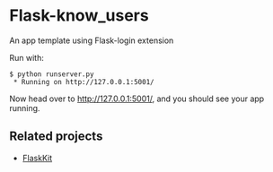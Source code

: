 Flask-know_users
================

An app template using Flask-login extension

Run with:

    $ python runserver.py
     * Running on http://127.0.0.1:5001/

Now head over to http://127.0.0.1:5001/,
and you should see your app running.

Related projects
----------------

  * [FlaskKit](https://github.com/semirook/flask-kit)
